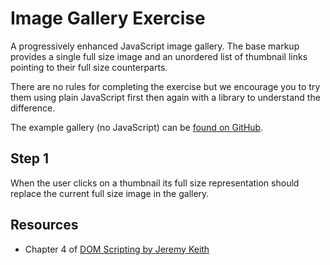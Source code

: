 Image Gallery Exercise
======================

A progressively enhanced JavaScript image gallery. The base markup provides
a single full size image and an unordered list of thumbnail links pointing to
their full size counterparts.

There are no rules for completing the exercise but we encourage you to try
them using plain JavaScript first then again with a library to understand
the difference.

The example gallery (no JavaScript) can be [found on GitHub](http://aron.github.com/javascript-exercises/gallery/).

Step 1
------

When the user clicks on a thumbnail its full size representation should
replace the current full size image in the gallery.

Resources
---------

 - Chapter 4 of [DOM Scripting by Jeremy Keith](http://domscripting.com/book/contents/)
